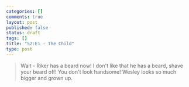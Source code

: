 ```yaml
--- 
categories: []
comments: true
layout: post
published: false
status: draft
tags: []
title: "S2:E1 - The Child"
type: post
---
```

<blockquote>Wait - Riker has a beard now! I don't like that he has a beard, shave your beard off! You don't look handsome! Wesley looks so much bigger and grown up.</blockquote>

